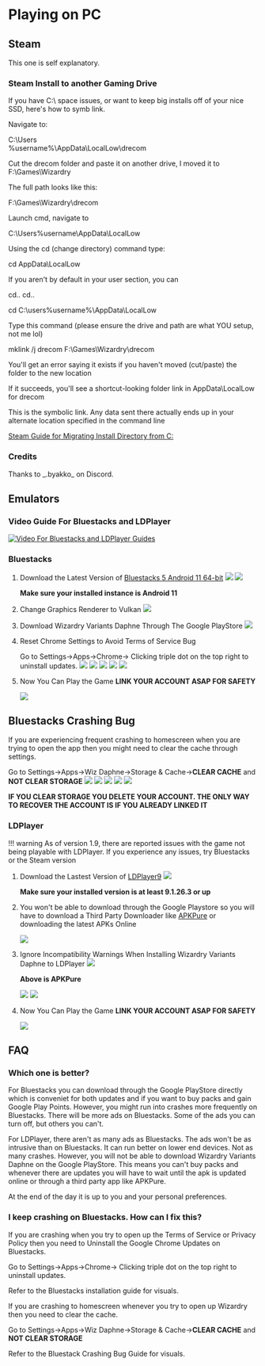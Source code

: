 # Playing on PC

## Steam

This one is self explanatory.

### Steam Install to another Gaming Drive

If you have C:\ space issues, or want to keep big installs off of your nice SSD, here's how to symb link.

Navigate to:

C:\Users\
%username%\AppData\LocalLow\drecom

Cut the drecom folder and paste it on another drive, I moved it to F:\Games\Wizardry

The full path looks like this:

 F:\Games\Wizardry\drecom

Launch cmd, navigate to

C:\Users%username\AppData\LocalLow

Using the cd (change directory) command type:

cd AppData\LocalLow

If you aren't by default in your user section, you can

cd..  cd.. 

cd C:\users%username%\AppData\LocalLow

Type this command (please ensure the drive and path are what YOU setup, not me lol)

mklink /j drecom F:\Games\Wizardry\drecom

You'll get an error saying it exists if you haven't moved (cut/paste) the folder to the new location

If it succeeds, you'll see a shortcut-looking folder link in AppData\LocalLow for drecom

This is the symbolic link. Any data sent there actually ends up in your alternate location specified in the command line

[Steam Guide for Migrating Install Directory from C:](https://steamcommunity.com/sharedfiles/filedetails/?id=3442910407)

### Credits
Thanks to \_.byakko_ on Discord. 

## Emulators
### Video Guide For Bluestacks and LDPlayer
[![Video For Bluestacks and LDPlayer Guides](img/Wizardry-Emulator.jpg "How to Download Wizardry Variants Daphne on Bluestacks and LDPlayer")](https://www.youtube.com/watch?v=ZQayUMXtN0U)

### Bluestacks
1. Download the Latest Version of [Bluestacks 5 Android 11 64-bit](https://www.bluestacks.com/download.html)
    ![](img/bluestacks-download.png)
    ![](img/bluestacks-android11.png)

    **Make sure your installed instance is Android 11**

2. Change Graphics Renderer to Vulkan
    ![](img/bluestacks-vulkan.png)

3. Download Wizardry Variants Daphne Through The Google PlayStore
    ![](img/bluestacks-playstore.jpg)

4. Reset Chrome Settings to Avoid Terms of Service Bug
    
    Go to Settings->Apps->Chrome-> Clicking triple dot on the top right to uninstall updates.
    ![](img/bluestacks-settings.png)
    ![](img/bluestacks-apps.png)
    ![](img/bluestacks-chrome.png)
    ![](img/bluestacks-chrome-triple-dots.png)
    ![](img/bluestacks-chrome-uninstall-updates.png)

5. Now You Can Play the Game **LINK YOUR ACCOUNT ASAP FOR SAFETY**
    
    ![](img/bluestacks-wizardry.jpg)

## Bluestacks Crashing Bug
If you are experiencing frequent crashing to homescreen when you are trying to open the app then you might need to clear the cache through settings.
    
Go to Settings->Apps->Wiz Daphne->Storage & Cache->**CLEAR CACHE** and **NOT CLEAR STORAGE**
    ![](img/bluestacks-settings.png)
    ![](img/bluestacks-apps.png)
    ![](img/bluestacks-app-wiz.png)
    ![](img/bluestacks-wiz-storagecache.png)
    ![](img/bluestacks-wiz-clearcache.png)

**IF YOU CLEAR STORAGE YOU DELETE YOUR ACCOUNT. THE ONLY WAY TO RECOVER THE ACCOUNT IS IF YOU ALREADY LINKED IT**

### LDPlayer

!!! warning
    As of version 1.9, there are reported issues with the game not being playable with LDPlayer. If you experience any issues, try Bluestacks or the Steam version

1. Download the Lastest Version of [LDPlayer9](https://www.ldplayer.net/other/version-history-and-release-notes.html)
    ![](img/ldplayer-download.png)
    
    **Make sure your installed version is at least 9.1.26.3 or up**
    
2. You won't be able to download through the Google Playstore so you will have to download a Third Party Downloader like [APKPure](https://apkpure.com/apkpure/com.apkpure.aegon/download/) or downloading the latest APKs Online
    
    ![](img/APKPure-Download.png)
    
3. Ignore Incompatibility Warnings When Installing Wizardry Variants Daphne to LDPlayer
    ![](img/ldplayer-apkpure.png)

    **Above is APKPure**

    ![](img/ldplayer-apk-incompatible.png)
    ![](img/ldplayer-continue-install.png)
    
4. Now You Can Play the Game **LINK YOUR ACCOUNT ASAP FOR SAFETY**
    
    ![](img/ldplayer-wizardry.jpg)

## FAQ
### Which one is better?
For Bluestacks you can download through the Google PlayStore directly which is conveniet for both updates and if you want to buy packs and gain Google Play Points. However, you might run into crashes more frequently on Bluestacks. There will be more ads on Bluestacks. Some of the ads you can turn off, but others you can't. 

For LDPlayer, there aren't as many ads as Bluestacks. The ads won't be as intrusive than on Bluestacks. It can run better on lower end devices. Not as many crashes. However, you will not be able to download Wizardry Variants Daphne on the Google PlayStore. This means you can't buy packs and whenever there are updates you will have to wait until the apk is updated online or through a third party app like APKPure.

At the end of the day it is up to you and your personal preferences.

### I keep crashing on Bluestacks. How can I fix this?
If you are crashing when you try to open up the Terms of Service or Privacy Policy then you need to Uninstall the Google Chrome Updates on Bluestacks. 

Go to Settings->Apps->Chrome-> Clicking triple dot on the top right to uninstall updates. 

Refer to the Bluestacks installation guide for visuals. 

If you are crashing to homescreen whenever you try to open up Wizardry then you need to clear the cache. 

Go to Settings->Apps->Wiz Daphne->Storage & Cache->**CLEAR CACHE** and **NOT CLEAR STORAGE**

Refer to the Bluestack Crashing Bug Guide for visuals.